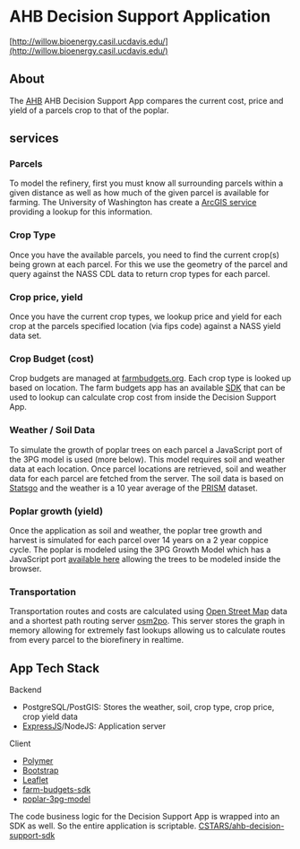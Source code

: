 # AHB Decision Support Application
[http://willow.bioenergy.casil.ucdavis.edu/](http://willow.bioenergy.casil.ucdavis.edu/)

## About

The [AHB](http://hardwoodbiofuels.org/) AHB Decision Support App compares the
current cost, price and yield of a parcels crop to that of the poplar.

## services

### Parcels

To model the refinery, first you must know all surrounding parcels within a given
distance as well as how much of the given parcel is available for farming.  The
University of Washington has create a
[ArcGIS service](https://conifer.gis.washington.edu/arcgis/rest/services/AHBNW/AHBNW_20151009_parcel_featureAccess/MapServer)
providing a lookup for this information.

### Crop Type

Once you have the available parcels, you need to find the current crop(s) being
grown at each parcel.  For this we use the geometry of the parcel and query against
the NASS CDL data to return crop types for each parcel.

### Crop price, yield

Once you have the current crop types, we lookup price and yield for each crop at
the parcels specified location (via fips code) against a NASS yield data set.

### Crop Budget (cost)

Crop budgets are managed at [farmbudgets.org](http://farmbudgets.org).  Each crop
type is looked up based on location.  The farm budgets app has an available
[SDK](https://www.npmjs.com/package/farm-budgets-sdk) that can be used to lookup
can calculate crop cost from inside the Decision Support App.

### Weather / Soil Data

To simulate the growth of poplar trees on each parcel a JavaScript port of the
3PG model is used (more below).  This model requires soil and weather data at each
location.  Once parcel locations are retrieved, soil and weather data for each
parcel are fetched from the server.  The soil data is based on
[Statsgo](http://www.nrcs.usda.gov/wps/portal/nrcs/surveylist/soils/survey/state/?stateId=CA)
and the weather is a 10 year average of the [PRISM](http://www.prism.oregonstate.edu/) dataset.  

### Poplar growth (yield)

Once the application as soil and weather, the poplar tree growth and harvest is simulated
for each parcel over 14 years on a 2 year coppice cycle.  The poplar is modeled
using the 3PG Growth Model which has a JavaScript port [available here](https://www.npmjs.com/package/poplar-3pg-model)
allowing the trees to be modeled inside the browser.

### Transportation

Transportation routes and costs are calculated using [Open Street Map](http://www.openstreetmap.org/)
data and a shortest path routing server [osm2po](http://osm2po.de/).  This server
stores the graph in memory allowing for extremely fast lookups allowing us to calculate
routes from every parcel to the biorefinery in realtime.

## App Tech Stack

Backend
 - PostgreSQL/PostGIS: Stores the weather, soil, crop type, crop price, crop yield data
 - [ExpressJS](http://expressjs.com/)/NodeJS: Application server

Client
 - [Polymer](https://www.polymer-project.org/)
 - [Bootstrap](http://getbootstrap.com/)
 - [Leaflet](http://leafletjs.com/)
 - [farm-budgets-sdk](https://www.npmjs.com/package/farm-budgets-sdk)
 - [poplar-3pg-model](https://www.npmjs.com/package/poplar-3pg-model)

The code business logic for the Decision Support App is wrapped into an SDK as well.
So the entire application is scriptable. [CSTARS/ahb-decision-support-sdk](https://github.com/CSTARS/ahb-decision-support-sdk)
